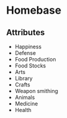 # Homebase 

## Attributes

- Happiness
- Defense
- Food Production
- Food Stocks
- Arts
- Library
- Crafts
- Weapon smithing
- Animals
- Medicine
- Health

